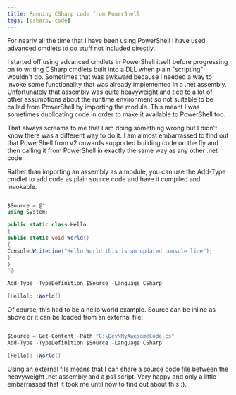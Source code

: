 ```yaml
---
title: Running CSharp code from PowerShell
tags: [csharp, code]
---
```


For nearly all the time that I have been using PowerShell I have used advanced cmdlets to do stuff not included directly.

I started off using advanced cmdlets in PowerShell itself before progressing on to writing CSharp cmdlets built into a DLL when
plain "scripting" wouldn't do. Sometimes that was awkward because I needed a way to invoke some functionality that was already
implemented in a .net assembly. Unfortunately that assembly was quite heavyweight and tied to a lot of other assumptions about the
runtime environment so not suitable to be called from PowerShell by importing the module. This meant I was sometimes duplicating code
in order to make it available to PowerShell too.

That always screams to me that I am doing something wrong but I didn't know there was a different way to do it. I am almost embarrassed to
find out that PowerShell from v2 onwards supported building code on the fly and then calling it from PowerShell in exactly the same way
as any other .net code.

Rather than importing an assembly as a module, you can use the Add-Type cmdlet to add code as plain source code and have it compiled and invokable.

```csharp

$Source = @"
using System;

public static class Hello
{
public static void World()
{
Console.WriteLine("Hello World this is an updated console line");
}
}
"@

Add-Type -TypeDefinition $Source -Language CSharp

[Hello]: :World()

```

Of course, this had to be a hello world example. Source can be inline as above or it can be loaded from an external file:

```csharp

$Source = Get-Content -Path "C:\Dev\MyAwesomeCode.cs"
Add-Type -TypeDefinition $Source -Language CSharp

[Hello]: :World()

```

Using an external file means that I can share a source code file between the heavyweight .net assembly and a ps1 script. Very happy
and only a little embarrassed that it took me until now to find out about this :).
